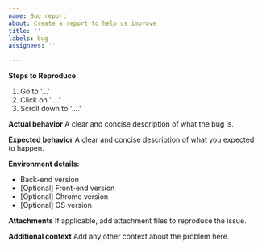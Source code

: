 ```yaml
---
name: Bug report
about: Create a report to help us improve
title: ''
labels: bug
assignees: ''

---
```


**Steps to Reproduce**
1. Go to '...'
2. Click on '....'
3. Scroll down to '....'

**Actual behavior**
A clear and concise description of what the bug is.

**Expected behavior**
A clear and concise description of what you expected to happen.

**Environment details:**
 - Back-end version
 - [Optional] Front-end version
 - [Optional] Chrome version
 - [Optional] OS version

**Attachments**
If applicable, add attachment files to reproduce the issue.

**Additional context**
Add any other context about the problem here.
